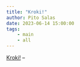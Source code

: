 ```yaml
---
title: "Kroki!"
author: Pito Salas
date: 2023-06-14 15:00:00
tags:
    - main
    - all
---
```



[ Kroki!](< https://kroki.io/>) –


